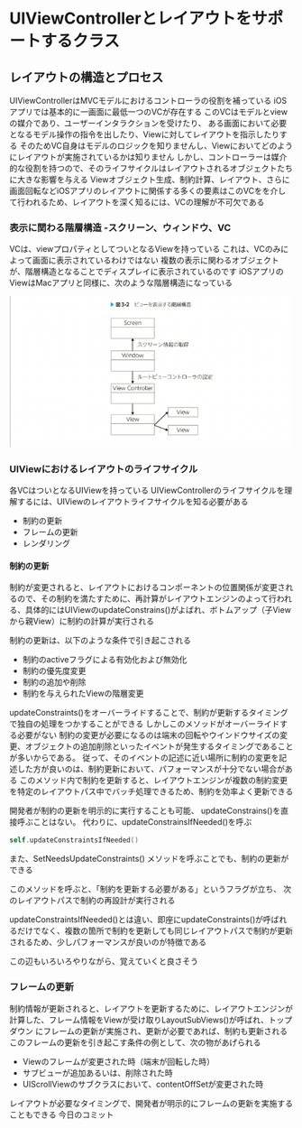 # UIViewControllerとレイアウトをサポートするクラス

## レイアウトの構造とプロセス

UIViewControllerはMVCモデルにおけるコントローラの役割を補っている
iOSアプリでは基本的に一画面に最低一つのVCが存在する
このVCはモデルとviewの媒介であり、ユーザーインタラクションを受けたり、
ある画面において必要となるモデル操作の指令を出したり、Viewに対してレイアウトを指示したりする
そのためVC自身はモデルのロジックを知りませんし、Viewにおいてどのようにレイアウトが実施されているかは知りません
しかし、コントローラーは媒介的な役割を持つので、そのライフサイクルはレイアウトされるオブジェクトたちに大きな影響を与える
Viewオブジェクト生成、制約計算、レイアウト、さらに画面回転などiOSアプリのレイアウトに関係する多くの要素はこのVCをを介して行われるため、レイアウトを深く知るには、VCの理解が不可欠である

### 表示に関わる階層構造 -スクリーン、ウィンドウ、VC

VCは、viewプロパティとしてついとなるViewを持っている
これは、VCのみによって画面に表示されているわけではない
複数の表示に関わるオブジェクトが、階層構造となることでディスプレイに表示されているのです
iOSアプリのViewはMacアプリと同様に、次のような階層構造になっている

![階層構造](image/3-2.png)

### UIViewにおけるレイアウトのライフサイクル

各VCはついとなるUIViewを持っている
UIViewControllerのライフサイクルを理解するには、UIViewのレイアウトライフサイクルを知る必要がある

- 制約の更新
- フレームの更新
- レンダリング
  
#### 制約の更新

制約が変更されると、レイアウトにおけるコンポーネントの位置関係が変更されるので、その制約を満たすために、再計算がレイアウトエンジンのよって行われる、具体的にはUIViewのupdateConstrains()がよばれ、ボトムアップ（子Viewから親View）に制約の計算が実行される

制約の更新は、以下のような条件で引き起こされる

- 制約のactiveフラグによる有効化および無効化
- 制約の優先度変更
- 制約の追加や削除
- 制約を与えられたViewの階層変更

updateConstraints()をオーバーライドすることで、制約が更新するタイミングで独自の処理をつかすることができる
しかしこのメソッドがオーバーライドする必要がない
制約の変更が必要になるのは端末の回転やウインドウサイズの変更、オブジェクトの追加削除といったイベントが発生するタイミングであることが多いからである。
従って、そのイベントの記述に近い場所に制約の変更を記述した方が良いのは、制約更新において、パフォーマンスが十分でない場合がある
このメソッド内で制約を更新すると、レイアウトエンジンが複数の制約変更を特定のレイアウトパス中でバッチ処理できるため、制約を効率よく更新できる

開発者が制約の更新を明示的に実行することも可能、
updateConstrains()を直接呼ぶことはない。
代わりに、updateConstrainsIfNeeded()を呼ぶ

``` swift
self.updateConstraintsIfNeeded()
```

また、SetNeedsUpdateConstraints()
メソッドを呼ぶことでも、制約の更新ができる

このメソッドを呼ぶと、「制約を更新する必要がある」というフラグが立ち、
次のレイアウトパスで制約の再設計が実行される

updateConstraintsIfNeeded()とは違い、即座にupdateConstraints()が呼ばれるだけでなく、複数の箇所で制約を更新しても同じレイアウトパスで制約が更新されるため、少しパフォーマンスが良いのが特徴である

この辺もいろいろやりながら、覚えていくと良さそう

### フレームの更新

制約情報が更新されると、レイアウトを更新するために、レイアウトエンジンが計算した、フレーム情報をViewが受け取りLayoutSubViews()が呼ばれ、トップダウン
にフレームの更新が実施され、更新が必要であれば、制約も更新される
このフレームの更新を引き起こす条件の例として、次の物があげられる

- Viewのフレームが変更された時（端末が回転した時）
- サブビューが追加あるいは、削除された時
- UIScrollViewのサブクラスにおいて、contentOffSetが変更された時

レイアウトが必要なタイミングで、開発者が明示的にフレームの更新を実施することもできる
今日のコミット
